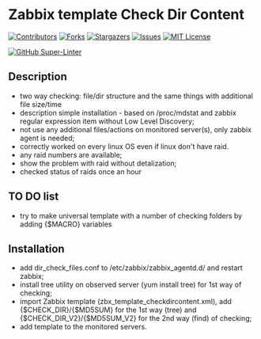 # Zabbix template Check Dir Content

<!-- PROJECT SHIELDS -->
<!--
*** I'm using markdown "reference style" links for readability.
*** Reference links are enclosed in brackets [ ] instead of parentheses ( ).
*** See the bottom of this document for the declaration of the reference variables
*** for contributors-url, forks-url, etc. This is an optional, concise syntax you may use.
*** https://www.markdownguide.org/basic-syntax/#reference-style-links
-->
[![Contributors][contributors-shield]][contributors-url]
[![Forks][forks-shield]][forks-url]
[![Stargazers][stars-shield]][stars-url]
[![Issues][issues-shield]][issues-url]
[![MIT License][license-shield]][license-url]

[![GitHub Super-Linter](https://github.com/skindud/useful/workflows/Lint%20Code%20Base/badge.svg)](https://github.com/marketplace/actions/super-linter)

Description
-----------------
- two way checking: file/dir structure and the same things with additional file size/time
- description
simple installation - based on /proc/mdstat and zabbix regular expression item without Low Level Discovery;
- not use any additional files/actions on monitored server(s), only zabbix agent is needed;
- correctly worked on every linux OS even if linux don't have raid.
- any raid numbers are available;
- show the problem with raid without detalization;
- checked status of raids once an hour

TO DO list
------

- try to make universal template with a number of checking folders by adding {$MACRO} variables

Installation
----------------

- add dir_check_files.conf to /etc/zabbix/zabbix_agentd.d/ and restart zabbix;
- install tree utility on observed server (yum install tree) for 1st way of checking;
- import Zabbix template (zbx_template_checkdircontent.xml), add {$CHECK_DIR}/{$MD5SUM} for the 1st way (tree) and {$CHECK_DIR_V2}/{$MD5SUM_V2} for the 2nd way (find) of checking;
- add template to the monitored servers.


<!-- MARKDOWN LINKS & IMAGES -->
<!-- https://www.markdownguide.org/basic-syntax/#reference-style-links -->
[contributors-shield]: https://img.shields.io/github/contributors/skindud/zabbix_checkdircontent.svg?style=for-the-badge
[contributors-url]: https://github.com/skindud/zabbix_checkdircontent/graphs/contributors
[forks-shield]: https://img.shields.io/github/forks/skindud/zabbix_checkdircontent.svg?style=for-the-badge
[forks-url]: https://github.com/skindud/zabbix_checkdircontent/network/members
[stars-shield]: https://img.shields.io/github/stars/skindud/zabbix_checkdircontent.svg?style=for-the-badge
[stars-url]: https://github.com/skindud/zabbix_checkdircontent/stargazers
[issues-shield]: https://img.shields.io/github/issues/skindud/zabbix_checkdircontent.svg?style=for-the-badge
[issues-url]: https://github.com/skindud/zabbix_checkdircontent/issues
[license-shield]: https://img.shields.io/github/license/skindud/zabbix_checkdircontent.svg?style=for-the-badge
[license-url]: https://github.com/skindud/zabbix_checkdircontent/blob/master/LICENSE.txt

